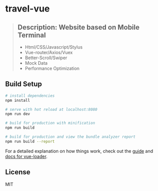 # travel-vue

> ## Description: Website based on Mobile Terminal 
> * Html/CSS/Javascript/Stylus
> * Vue-router/Axios/Vuex
> * Better-Scroll/Swiper
> * Mock Data
> * Performance Optimization

## Build Setup

``` bash
# install dependencies
npm install

# serve with hot reload at localhost:8080
npm run dev

# build for production with minification
npm run build

# build for production and view the bundle analyzer report
npm run build --report
```

For a detailed explanation on how things work, check out the [guide](http://vuejs-templates.github.io/webpack/) and [docs for vue-loader](http://vuejs.github.io/vue-loader).

## License
MIT